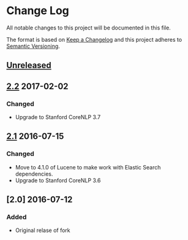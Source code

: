 # Change Log
All notable changes to this project will be documented in this file.

The format is based on [Keep a Changelog](http://keepachangelog.com/)
and this project adheres to [Semantic Versioning](http://semver.org/).


## [Unreleased]

## [2.2] 2017-02-02
### Changed
- Upgrade to Stanford CoreNLP 3.7


## [2.1] 2016-07-15
### Changed
- Move to 4.1.0 of Lucene to make work with Elastic Search dependencies.
- Upgrade to Stanford CoreNLP 3.6


## [2.0] 2016-07-12
### Added
- Original relase of fork


[Unreleased]: https://github.com/plandes/stopword-annotator/compare/v2.2...HEAD
[2.2]: https://github.com/plandes/stopword-annotator/compare/v2.1...v2.2
[2.1]: https://github.com/plandes/stopword-annotator/compare/v2.0...v2.1
